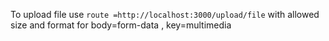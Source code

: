 To upload file use 
`route =http://localhost:3000/upload/file`
with allowed size and format for body=form-data , key=multimedia 
